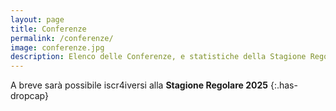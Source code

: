```yaml
---
layout: page
title: Conferenze
permalink: /conferenze/
image: conferenze.jpg
description: Elenco delle Conferenze, e statistiche della Stagione Regolare.
---
```


A breve sarà possibile iscr4iversi alla **Stagione Regolare 2025**
{:.has-dropcap}


<!--Qui di seguito troverai l’elenco delle Conferenze che si stanno formando su varie province del paese. Ti ricordiamo che una conferenza è composta da un **minimo di 8 Giocanti** ed un **massimo di 12**. Non esiste invece un limite al numero di conferenze che si possono formare sullo stesso territorio. Troverai in questa pagina anche i link per metterti in contatto direttamente con i vari Referenti di Conferenza che potranno farsi carico della tua iscrizione alla Giostra Individuale e di raccogliere la **tariffa di iscrizione**, qualora non avessi modo di [registrarti attraverso il nostro form online](/iscrizione "Iscrizione"). Inoltre questi ultimi avranno un importante ruolo logistico durante tutta la fase della Stagione Regolare garantendo lo svolgimento di tutte le patite e registrandone i punteggi, ti invitiamo pertanto a prendere contatto con loro il prima possibile attraverso i Messaggi Diretti su Instagram (se preferisci puoi richiederci via [email](mailto:lagiostraindividuale@gmail.com "Mail") di essere messə in contatto in altro modo). Se la tua Conferenza di riferimento non dovesse avere posti liberi potrai fondarne una semplicemente inviandoci una richiesta via [email](mailto:lagiostraindividuale@gmail.com "Mail"); provvederemo noi ad inserirla nell’elenco delle Conferenze disponibili.
{:.has-dropcap}

**Il limite massimo di tempo per potersi registrare alla Giostra Individuale o per formare una Conferenza è il 14 Febbraio 2024, [Iscriviti ora](/iscrizione "Iscrizione") se non l’hai ancora fatto!**-->

<!--Qui di seguito troverai l’elenco dellз giocanti giocanti che hanno nella **Stagione Regolare** nonche lз fortunatз che estrattз nel **Ripescaggio**.
{:.has-dropcap}

Le fasi di **Spareggio e Finale** preceduti dal **Torneo dellз Ripescatз** si svolgeranno lo stesso giorno, Sabato 21 Settembre a Pesaro presso la Casa del Boncio.-->




<!--{% include conferenze-statistiche.html html=content %}-->
<!--Qui di seguito troverai l’elenco dellз giocanti che hanno passato la fase di Stagione Regolare all’interno delle rispettive Conferenze:-->